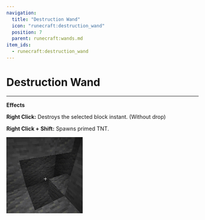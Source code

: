 ```yaml
---
navigation:
  title: "Destruction Wand"
  icon: "runecraft:destruction_wand"
  position: 7
  parent: runecraft:wands.md
item_ids:
  - runecraft:destruction_wand
---
```


# Destruction Wand

<ItemImage id="runecraft:destruction_wand" />

-----

**__Effects__** 

**Right Click:** 
Destroys the selected block instant. (Without drop) 

**Right Click + Shift:** 
Spawns primed TNT.




![](destruction_wand.png)



<Recipe id="runecraft:wands/rune_scriber_wand_destruction" />

